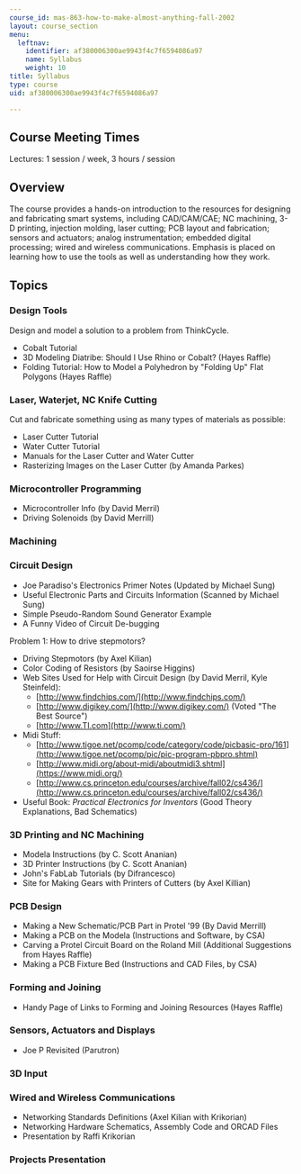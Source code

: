 ```yaml
---
course_id: mas-863-how-to-make-almost-anything-fall-2002
layout: course_section
menu:
  leftnav:
    identifier: af380006300ae9943f4c7f6594086a97
    name: Syllabus
    weight: 10
title: Syllabus
type: course
uid: af380006300ae9943f4c7f6594086a97

---
```


Course Meeting Times
--------------------

Lectures: 1 session / week, 3 hours / session

Overview
--------

The course provides a hands-on introduction to the resources for designing and fabricating smart systems, including CAD/CAM/CAE; NC machining, 3-D printing, injection molding, laser cutting; PCB layout and fabrication; sensors and actuators; analog instrumentation; embedded digital processing; wired and wireless communications. Emphasis is placed on learning how to use the tools as well as understanding how they work.

Topics
------

### Design Tools

Design and model a solution to a problem from ThinkCycle.

*   Cobalt Tutorial
*   3D Modeling Diatribe: Should I Use Rhino or Cobalt? (Hayes Raffle)
*   Folding Tutorial: How to Model a Polyhedron by "Folding Up" Flat Polygons (Hayes Raffle)

### Laser, Waterjet, NC Knife Cutting

Cut and fabricate something using as many types of materials as possible:

*   Laser Cutter Tutorial
*   Water Cutter Tutorial
*   Manuals for the Laser Cutter and Water Cutter
*   Rasterizing Images on the Laser Cutter (by Amanda Parkes)

### Microcontroller Programming

*   Microcontroller Info (by David Merril)
*   Driving Solenoids (by David Merrill)

### Machining

### Circuit Design

*   Joe Paradiso's Electronics Primer Notes (Updated by Michael Sung)
*   Useful Electronic Parts and Circuits Information (Scanned by Michael Sung)
*   Simple Pseudo-Random Sound Generator Example
*   A Funny Video of Circuit De-bugging

Problem 1: How to drive stepmotors?

*   Driving Stepmotors (by Axel Kilian)
*   Color Coding of Resistors (by Saoirse Higgins)
*   Web Sites Used for Help with Circuit Design (by David Merril, Kyle Steinfeld):
    *   [http://www.findchips.com/](http://www.findchips.com/)
    *   [http://www.digikey.com/](http://www.digikey.com/) (Voted "The Best Source")
    *   [http://www.TI.com](http://www.ti.com/)
*   Midi Stuff:
    *   [http://www.tigoe.net/pcomp/code/category/code/picbasic-pro/161](http://www.tigoe.net/pcomp/pic/pic-program-pbpro.shtml)
    *   [http://www.midi.org/about-midi/aboutmidi3.shtml](https://www.midi.org/)
    *   [http://www.cs.princeton.edu/courses/archive/fall02/cs436/](http://www.cs.princeton.edu/courses/archive/fall02/cs436/)
*   Useful Book: _Practical Electronics for Inventors_ (Good Theory Explanations, Bad Schematics)

### 3D Printing and NC Machining

*   Modela Instructions (by C. Scott Ananian)
*   3D Printer Instructions (by C. Scott Ananian)
*   John's FabLab Tutorials (by Difrancesco)
*   Site for Making Gears with Printers of Cutters (by Axel Killian)

### PCB Design

*   Making a New Schematic/PCB Part in Protel '99 (By David Merrill)
*   Making a PCB on the Modela (Instructions and Software, by CSA)
*   Carving a Protel Circuit Board on the Roland Mill (Additional Suggestions from Hayes Raffle)
*   Making a PCB Fixture Bed (Instructions and CAD Files, by CSA)

### Forming and Joining

*   Handy Page of Links to Forming and Joining Resources (Hayes Raffle)

### Sensors, Actuators and Displays

*   Joe P Revisited (Parutron)

### 3D Input

### Wired and Wireless Communications

*   Networking Standards Definitions (Axel Kilian with Krikorian)
*   Networking Hardware Schematics, Assembly Code and ORCAD Files
*   Presentation by Raffi Krikorian

### Projects Presentation